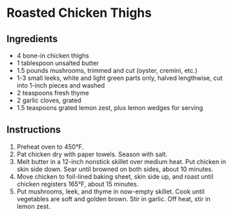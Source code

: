 # Roasted Chicken Thighs

## Ingredients

- 4 bone-in chicken thighs
- 1 tablespoon unsalted butter
- 1.5 pounds mushrooms, trimmed and cut (oyster, cremini, etc.)
- 1-3 small leeks, white and light green parts only, halved lengthwise, cut into 1-inch pieces and washed
- 2 teaspoons fresh thyme
- 2 garlic cloves, grated
- 1.5 teaspoons grated lemon zest, plus lemon wedges for serving

## Instructions

1. Preheat oven to 450°F.
2. Pat chicken dry with paper towels. Season with salt.
3. Melt butter in a 12-inch nonstick skillet over medium heat. Put chicken in skin side down. Sear until browned on both sides, about 10 minutes.
4. Move chicken to foil-lined baking sheet, skin side up, and roast until chicken registers 165°F, about 15 minutes.
5. Put mushrooms, leek, and thyme in now-empty skillet. Cook until vegetables are soft and golden brown. Stir in garlic. Off heat, stir in lemon zest.
